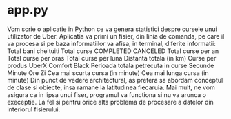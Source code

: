# app.py
Vom scrie o aplicatie in Python ce va genera statistici despre cursele unui utilizator de Uber.
Aplicatia va primi un fisier, din linia de comanda, pe care il va procesa si pe baza informatiilor va afisa, in terminal, diferite informatii:
Total bani cheltuiti
Total curse
COMPLETED
CANCELED
Total curse per an
Total curse per oras
Total curse per luna
Distanta totala (in km)
Curse per produs
UberX
Comfort
Black
Perioada totala petrecuta in curse
Secunde
Minute
Ore
Zi
Cea mai scurta cursa (in minute)
Cea mai lunga cursa (in minute)
Din punct de vedere architectural, as prefera sa abordam conceptul de clase si obiecte, insa ramane la latitudinea fiecaruia.
Mai mult, ne vom asigura ca in lipsa unui fiser, programul va functiona si nu va arunca o execeptie. La fel si pentru orice alta problema de procesare a datelor din interiorul fisierului.
